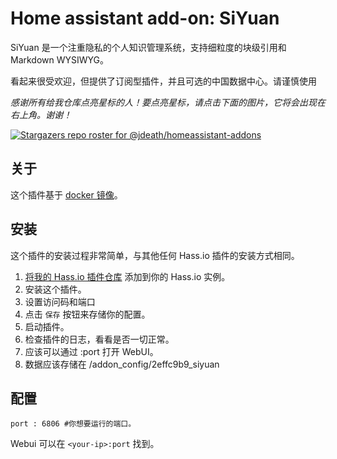 # Home assistant add-on: SiYuan

SiYuan 是一个注重隐私的个人知识管理系统，支持细粒度的块级引用和 Markdown WYSIWYG。

看起来很受欢迎，但提供了订阅型插件，并且可选的中国数据中心。请谨慎使用

_感谢所有给我仓库点亮星标的人！要点亮星标，请点击下面的图片，它将会出现在右上角。谢谢！_

[![Stargazers repo roster for @jdeath/homeassistant-addons](https://reporoster.com/stars/jdeath/homeassistant-addons)](https://github.com/jdeath/homeassistant-addons/stargazers)

## 关于

这个插件基于 [docker 镜像](https://github.com/siyuan-note/siyuan)。

## 安装

这个插件的安装过程非常简单，与其他任何 Hass.io 插件的安装方式相同。

1. [将我的 Hass.io 插件仓库][repository] 添加到你的 Hass.io 实例。
1. 安装这个插件。
1. 设置访问码和端口
1. 点击 `保存` 按钮来存储你的配置。
1. 启动插件。
1. 检查插件的日志，看看是否一切正常。
1. 应该可以通过 <your-ip>:port 打开 WebUI。
1. 数据应该存储在 /addon_config/2effc9b9_siyuan

## 配置

```
port : 6806 #你想要运行的端口。
```

Webui 可以在 `<your-ip>:port` 找到。

[repository]: https://github.com/jdeath/homeassistant-addons